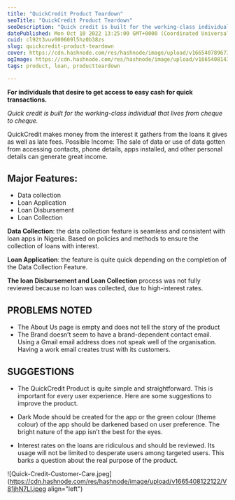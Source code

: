 ```yaml
---
title: "QuickCredit Product Teardown"
seoTitle: "QuickCredit Product Teardown"
seoDescription: "Quick credit is built for the working-class individual that lives from cheque to cheque."
datePublished: Mon Oct 10 2022 13:25:09 GMT+0000 (Coordinated Universal Time)
cuid: cl92t3vuv000609l5hz0b38zs
slug: quickcredit-product-teardown
cover: https://cdn.hashnode.com/res/hashnode/image/upload/v1665407896734/KjLQcm2Xr.png
ogImage: https://cdn.hashnode.com/res/hashnode/image/upload/v1665408143683/GkuTWl8Y5.jpeg
tags: product, loan, productteardown

---
```


**For individuals that desire to get access to easy cash for quick transactions.**

*Quick credit is built for the working-class individual that lives from cheque to cheque.*

QuickCredit makes money from the interest it gathers from the loans it gives as well as late fees.
Possible Income: The sale of data or use of data gotten from accessing contacts, phone details, apps installed, and other personal details can generate great income. 

## Major Features:
- Data collection 
- Loan Application 
- Loan Disbursement 
- Loan Collection

**Data Collection**: the data collection feature is seamless and consistent with loan apps in Nigeria. Based on policies and methods to ensure the collection of loans with interest.

**Loan Application**: the feature is quite quick depending on the completion of the Data Collection Feature.

**The loan Disbursement and Loan Collection** process was not fully reviewed because no loan was collected, due to high-interest rates.

## PROBLEMS NOTED

- The About Us page is empty and does not tell the story of the product
- The Brand doesn’t seem to have a brand-dependent contact email. Using a Gmail email address does not speak well of the organisation. Having a work email creates trust with its customers.

## SUGGESTIONS
- The QuickCredit Product is quite simple and straightforward. This is important for every user experience. Here are some suggestions to improve the product.

- Dark Mode should be created for the app or the green colour (theme colour)  of the app should be darkened based on user preference. The bright nature of the app isn’t the best for the eyes.

- Interest rates on the loans are ridiculous and should be reviewed. Its usage will not be limited to desperate users among targeted users. This barks a question about the real purpose of the product.


![Quick-Credit-Customer-Care.jpeg](https://cdn.hashnode.com/res/hashnode/image/upload/v1665408122122/V81jhN7Ll.jpeg align="left")
